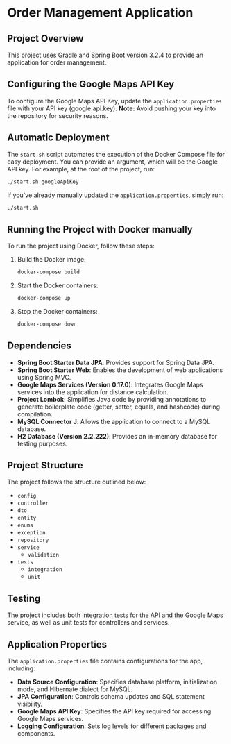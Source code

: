 # Order Management Application

## Project Overview

This project uses Gradle and Spring Boot version 3.2.4 to provide an application for order management.

## Configuring the Google Maps API Key

To configure the Google Maps API Key, update the `application.properties` file with your API key (google.api.key). **Note:** Avoid pushing your key into the repository for security reasons. 

## Automatic Deployment

The `start.sh` script automates the execution of the Docker Compose file for easy deployment. You can provide an argument, which will be the Google API key. For example, at the root of the project, run:

```bash
./start.sh googleApiKey
```

If you've already manually updated the `application.properties`, simply run:

```bash
./start.sh
```

## Running the Project with Docker manually

To run the project using Docker, follow these steps:

1. Build the Docker image:

   ```bash
   docker-compose build
   ```

2. Start the Docker containers:

   ```bash
   docker-compose up
   ```

3. Stop the Docker containers:

   ```bash
   docker-compose down
   ```

## Dependencies

- **Spring Boot Starter Data JPA**: Provides support for Spring Data JPA.
- **Spring Boot Starter Web**: Enables the development of web applications using Spring MVC.
- **Google Maps Services (Version 0.17.0)**: Integrates Google Maps services into the application for distance calculation.
- **Project Lombok**: Simplifies Java code by providing annotations to generate boilerplate code (getter, setter, equals, and hashcode) during compilation.
- **MySQL Connector J**: Allows the application to connect to a MySQL database.
- **H2 Database (Version 2.2.222)**: Provides an in-memory database for testing purposes.

## Project Structure

The project follows the structure outlined below:

- `config`
- `controller`
- `dto`
- `entity`
- `enums`
- `exception`
- `repository`
- `service`
  - `validation`
- `tests`
  - `integration`
  - `unit`

## Testing

The project includes both integration tests for the API and the Google Maps service, as well as unit tests for controllers and services.

## Application Properties

The `application.properties` file contains configurations for the app, including:

- **Data Source Configuration**: Specifies database platform, initialization mode, and Hibernate dialect for MySQL.
- **JPA Configuration**: Controls schema updates and SQL statement visibility.
- **Google Maps API Key**: Specifies the API key required for accessing Google Maps services.
- **Logging Configuration**: Sets log levels for different packages and components.
